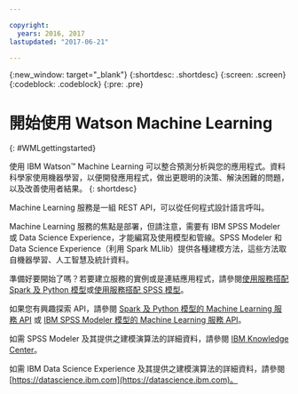 ```yaml
---

copyright:
  years: 2016, 2017
lastupdated: "2017-06-21"

---
```

<!-- Copyright info and last updated date at top of file: REQUIRED
    The copyright and lastupdated info is YAML content that must occur at the top of the MD file, before attributes are listed.
    It must be --- surrounded by 3 dashes ---
    The value "years" can contain just one year or a two years separated by a comma. (years: 2014, 2016)
    The value "lastupdated" must be followed by a machine date in quotes in the following format: "YYYY-MM-DD"
    The value for "years" must be indented 2 spaces under "copyright", followed by "lastupdated" which should start on its own non-indented line.

-->

<!-- Common attributes used in the template are defined as follows: -->
{:new_window: target="_blank"}
{:shortdesc: .shortdesc}
{:screen: .screen}
{:codeblock: .codeblock}
{:pre: .pre}

<!-- This template is for getting started with a Bluemix service. It is a task template intended to document productive use of the service. It is not intended for discovery and conceptual information.  -->

# 開始使用 Watson Machine Learning
{: #WMLgettingstarted}

使用 IBM Watson™ Machine Learning 可以整合預測分析與您的應用程式。資料科學家使用機器學習，以便開發應用程式，做出更聰明的決策、解決困難的問題，以及改善使用者結果。
{: shortdesc}

<!-- If overview content is required, do not include it here. Put it in a separate "## About" section below the task section. -->

<!-- Task section: REQUIRED
The task section includes steps to integrate the service into the app.  
- With task-based, technical information, reduce the conversational style in favor of succinct and direct instructions.
- DO include the basic, most-common-use scenario steps to use the service or integrate it into the app.
- DO NOT include steps to add the service from the Bluemix catalog; we assume that the user already took steps in the UI to add the service.
- DO include code snippets in all languages that can be copied, as well as VCAP service info.  
- For additional tasks like configuring, managing, etc., add a task section (## Gerund_task_title) below the task section or "About" section if used. Use a task title such as "Configuring x", "Administering y", "Managing z". -->

<!-- You can include an optional prerequisites paragraph for any prerequisites to be met before integrating the service. For example: -->

<!-- Include a sentence to briefly introduce the steps. Examples: -->



Machine Learning 服務是一組 REST API，可以從任何程式設計語言呼叫。

Machine Learning 服務的焦點是部署，但請注意，需要有 IBM SPSS Modeler 或 Data Science
Experience，才能編寫及使用模型和管線。SPSS Modeler 和 Data Science Experience（利用 Spark MLlib）提供各種建模方法，這些方法取自機器學習、人工智慧及統計資料。


<!-- Related links section: REQUIRED.
Related links display in the upper right of the getting started page.
Ensure that you retain the lowercase anchor IDs (eg. {: #rellinks}) as shown in this template. These are used as IDs during transform and the doc framework keys off the IDs for display.
The headings coded here are not actually used. The doc framework provides the correct headings.
Also ensure that the related links stay in position at the end of this file or the doc framework will not display them properly.
Use {:new_window} for external links to open a new window.-->
<!-- Please delete all comments within the related links section to avoid breaking the build. Thanks. -->

<!--  Related Links
{: #rellinks} -->

<!-- ## Tutorials and Samples
{: #samples} -->

準備好要開始了嗎？若要建立服務的實例或是連結應用程式，請參閱[使用服務搭配 Spark
及 Python 模型](using_pm_service_dsx.html)或[使用服務搭配 SPSS 模型](using_pm_service.html)。

如果您有興趣探索 API，請參閱 [Spark 及 Python 模型的 Machine Learning 服務 API](pm_service_api_spark.html) 或 [IBM SPSS Modeler 模型的 Machine Learning 服務 API](pm_service_api_spss.html)。

如需 SPSS Modeler 及其提供之建模演算法的詳細資料，請參閱 [IBM Knowledge
Center](https://www.ibm.com/support/knowledgecenter/SS3RA7)。

如需 IBM Data Science Experience 及其提供之建模演算法的詳細資料，請參閱 [https://datascience.ibm.com](https://datascience.ibm.com)。

